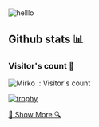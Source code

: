 #

![helllo](https://readme-typing-svg.herokuapp.com/?lines=Hello,+There!+👋;I'm+Mirko+Rovere&center=true&size=30)

## Github stats 📊

### Visitor's count 👀

![Mirko :: Visitor's count](https://profile-counter.glitch.me/{Mirko-r}/count.svg)

[![trophy](https://github-profile-trophy.vercel.app/?username=Mirko-r&theme=gitdimme&no-bg=true&no-frame=true)](https://github.com/ryo-ma/github-profile-trophy)

<!--START_SECTION:waka-->
<!--END_SECTION:waka-->

[🔎 Show More 🔍](https://github.com/Mirko-r?tab="repositories")
